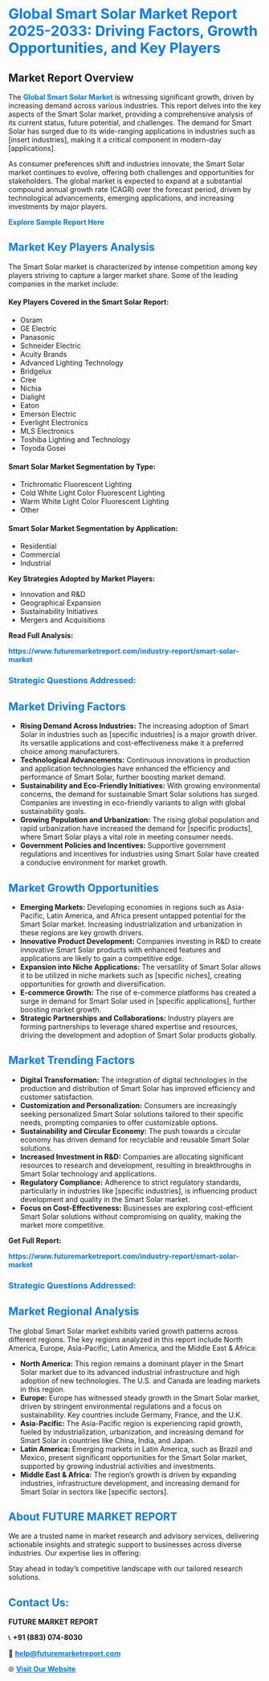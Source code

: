 <h1 style="color: #007BFF;">Global Smart Solar Market Report 2025-2033: Driving Factors, Growth Opportunities, and Key Players</h1>

<section id="overview">
<h2>Market Report Overview</h2>
<p>The <a href="https://www.futuremarketreport.com/industry-report/smart-solar-market" style="color: #007BFF; text-decoration: none;"><strong>Global Smart Solar Market</strong></a> is witnessing significant growth, driven by increasing demand across various industries. This report delves into the key aspects of the Smart Solar market, providing a comprehensive analysis of its current status, future potential, and challenges. The demand for Smart Solar has surged due to its wide-ranging applications in industries such as [insert industries], making it a critical component in modern-day [applications].</p>
<p>As consumer preferences shift and industries innovate, the Smart Solar market continues to evolve, offering both challenges and opportunities for stakeholders. The global market is expected to expand at a substantial compound annual growth rate (CAGR) over the forecast period, driven by technological advancements, emerging applications, and increasing investments by major players.</p>
</section>

<section id="overview">
<p><a href="https://www.futuremarketreport.com/request-sample/reportId=32657" style="color: #007BFF; text-decoration: none;"><strong>Explore Sample Report Here</strong></a></p>
</section>

<section id="key-players">
<h2 style="color: #007BFF;">Market Key Players Analysis</h2>
<p>The Smart Solar market is characterized by intense competition among key players striving to capture a larger market share. Some of the leading companies in the market include:</p>
<h4>Key Players Covered in the Smart Solar Report:</h4>
<ul><li>Osram</li><li>GE Electric</li><li>Panasonic</li><li>Schneider Electric</li><li>Acuity Brands</li><li>Advanced Lighting Technology</li><li>Bridgelux</li><li>Cree</li><li>Nichia</li><li>Dialight</li><li>Eaton</li><li>Emerson Electric</li><li>Everlight Electronics</li><li>MLS Electronics</li><li>Toshiba Lighting and Technology</li><li>Toyoda Gosei</li></ul>
<h4>Smart Solar Market Segmentation by Type:</h4>
<ul><li>Trichromatic Fluorescent Lighting</li><li>Cold White Light Color Fluorescent Lighting</li><li>Warm White Light Color Fluorescent Lighting</li><li>Other</li></ul>

<h4>Smart Solar Market Segmentation by Application:</h4>
<ul><li>Residential</li><li>Commercial</li><li>Industrial</li></ul>
<p><strong>Key Strategies Adopted by Market Players:</strong></p>
<ul>
<li>Innovation and R&D</li>
<li>Geographical Expansion</li>
<li>Sustainability Initiatives</li>
<li>Mergers and Acquisitions</li>
</ul>
</section>

<section>
<p><strong>Read Full Analysis: </strong></p><a href="https://www.futuremarketreport.com/industry-report/smart-solar-market" style="color: #007BFF; text-decoration: none;"><strong>https://www.futuremarketreport.com/industry-report/smart-solar-market</strong></a>
<h3 style="color: #007BFF;">Strategic Questions Addressed:</h3>
</section>

<section id="driving-factors">
<h2 style="color: #007BFF;">Market Driving Factors</h2>
<ul>
<li><strong>Rising Demand Across Industries:</strong> The increasing adoption of Smart Solar in industries such as [specific industries] is a major growth driver. Its versatile applications and cost-effectiveness make it a preferred choice among manufacturers.</li>
<li><strong>Technological Advancements:</strong> Continuous innovations in production and application technologies have enhanced the efficiency and performance of Smart Solar, further boosting market demand.</li>
<li><strong>Sustainability and Eco-Friendly Initiatives:</strong> With growing environmental concerns, the demand for sustainable Smart Solar solutions has surged. Companies are investing in eco-friendly variants to align with global sustainability goals.</li>
<li><strong>Growing Population and Urbanization:</strong> The rising global population and rapid urbanization have increased the demand for [specific products], where Smart Solar plays a vital role in meeting consumer needs.</li>
<li><strong>Government Policies and Incentives:</strong> Supportive government regulations and incentives for industries using Smart Solar have created a conducive environment for market growth.</li>
</ul>
</section>

<section id="growth-opportunities">
<h2 style="color: #007BFF;">Market Growth Opportunities</h2>
<ul>
<li><strong>Emerging Markets:</strong> Developing economies in regions such as Asia-Pacific, Latin America, and Africa present untapped potential for the Smart Solar market. Increasing industrialization and urbanization in these regions are key growth drivers.</li>
<li><strong>Innovative Product Development:</strong> Companies investing in R&D to create innovative Smart Solar products with enhanced features and applications are likely to gain a competitive edge.</li>
<li><strong>Expansion into Niche Applications:</strong> The versatility of Smart Solar allows it to be utilized in niche markets such as [specific niches], creating opportunities for growth and diversification.</li>
<li><strong>E-commerce Growth:</strong> The rise of e-commerce platforms has created a surge in demand for Smart Solar used in [specific applications], further boosting market growth.</li>
<li><strong>Strategic Partnerships and Collaborations:</strong> Industry players are forming partnerships to leverage shared expertise and resources, driving the development and adoption of Smart Solar products globally.</li>
</ul>
</section>

<section id="trending-factors">
<h2 style="color: #007BFF;">Market Trending Factors</h2>
<ul>
<li><strong>Digital Transformation:</strong> The integration of digital technologies in the production and distribution of Smart Solar has improved efficiency and customer satisfaction.</li>
<li><strong>Customization and Personalization:</strong> Consumers are increasingly seeking personalized Smart Solar solutions tailored to their specific needs, prompting companies to offer customizable options.</li>
<li><strong>Sustainability and Circular Economy:</strong> The push towards a circular economy has driven demand for recyclable and reusable Smart Solar solutions.</li>
<li><strong>Increased Investment in R&D:</strong> Companies are allocating significant resources to research and development, resulting in breakthroughs in Smart Solar technology and applications.</li>
<li><strong>Regulatory Compliance:</strong> Adherence to strict regulatory standards, particularly in industries like [specific industries], is influencing product development and quality in the Smart Solar market.</li>
<li><strong>Focus on Cost-Effectiveness:</strong> Businesses are exploring cost-efficient Smart Solar solutions without compromising on quality, making the market more competitive.</li>
</ul>
</section>

<section>
<p><strong>Get Full Report: </strong></p><a href="https://www.futuremarketreport.com/industry-report/smart-solar-market" style="color: #007BFF; text-decoration: none;"><strong>https://www.futuremarketreport.com/industry-report/smart-solar-market</strong></a>
<h3 style="color: #007BFF;">Strategic Questions Addressed:</h3>
</section>


<section id="regional-analysis">
<h2 style="color: #007BFF;">Market Regional Analysis</h2>
<p>The global Smart Solar market exhibits varied growth patterns across different regions. The key regions analyzed in this report include North America, Europe, Asia-Pacific, Latin America, and the Middle East & Africa:</p>
<ul>
<li><strong>North America:</strong> This region remains a dominant player in the Smart Solar market due to its advanced industrial infrastructure and high adoption of new technologies. The U.S. and Canada are leading markets in this region.</li>
<li><strong>Europe:</strong> Europe has witnessed steady growth in the Smart Solar market, driven by stringent environmental regulations and a focus on sustainability. Key countries include Germany, France, and the U.K.</li>
<li><strong>Asia-Pacific:</strong> The Asia-Pacific region is experiencing rapid growth, fueled by industrialization, urbanization, and increasing demand for Smart Solar in countries like China, India, and Japan.</li>
<li><strong>Latin America:</strong> Emerging markets in Latin America, such as Brazil and Mexico, present significant opportunities for the Smart Solar market, supported by growing industrial activities and investments.</li>
<li><strong>Middle East & Africa:</strong> The region’s growth is driven by expanding industries, infrastructure development, and increasing demand for Smart Solar in sectors like [specific sectors].</li>
</ul>
</section>

<footer>
<h2 style="color: #007BFF;">About FUTURE MARKET REPORT</h2>
<p>We are a trusted name in market research and advisory services, delivering actionable insights and strategic support to businesses across diverse industries. Our expertise lies in offering:</p>

<p>Stay ahead in today’s competitive landscape with our tailored research solutions.</p>

<h2 style="color: #007BFF;">Contact Us:</h2>
<p><strong>FUTURE MARKET REPORT</strong></p>
<p>📞 <strong>+91 (883) 074-8030</strong></p>
<p>📧 <strong><a href="mailto:help@futuremarketreport.com" style="color: #007BFF;">help@futuremarketreport.com</a></strong></p>
<p>🌐 <strong><a href="https://www.futuremarketreport.com/" style="color: #007BFF;">Visit Our Website</a></strong></p>
</footer>